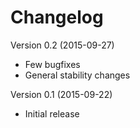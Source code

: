 Changelog
=========

Version 0.2 (2015-09-27)
 * Few bugfixes
 * General stability changes

Version 0.1 (2015-09-22)
 * Initial release
